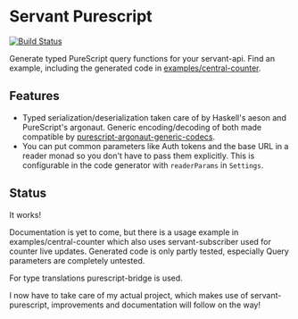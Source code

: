 Servant Purescript
==================

[![Build Status](https://travis-ci.org/eskimor/servant-purescript.svg?branch=master)](https://travis-ci.org/eskimor/servant-purescript)

Generate typed PureScript query functions for your servant-api. Find an example, including
the generated code in [examples/central-counter](https://github.com/eskimor/servant-purescript/tree/master/examples/central-counter).

## Features

 - Typed serialization/deserialization taken care of by Haskell's aeson and PureScript's argonaut.
   Generic encoding/decoding of both made compatible by 
   [purescript-argonaut-generic-codecs](https://github.com/eskimor/purescript-argonaut-generic-codecs/blob/purescript-argonaut-generic-codec/src/Data/Argonaut/Generic/Aeson.purs).
 - You can put common parameters like Auth tokens and the base URL in a reader monad so you don't
   have to pass them explicitly. This is configurable in the code generator with `readerParams` in `Settings`.

## Status

It works!

Documentation is yet to come, but there is a usage example in
examples/central-counter which also uses servant-subscriber used for counter
live updates. Generated code is only partly tested, especially Query parameters
are completely untested.

For type translations purescript-bridge is used.

I now have to take care of my actual project, which makes use of servant-purescript,
improvements and documentation will follow on the way!
